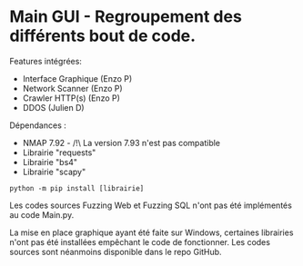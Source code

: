 # Main GUI - Regroupement des différents bout de code.

Features intégrées:
- Interface Graphique (Enzo P)
- Network Scanner (Enzo P)
- Crawler HTTP(s) (Enzo P)
- DDOS (Julien D)

Dépendances :
- NMAP 7.92 - /!\ La version 7.93 n'est pas compatible
- Librairie "requests"
- Librairie "bs4"
- Librairie "scapy"

```
python -m pip install [librairie]
```

Les codes sources Fuzzing Web et Fuzzing SQL n'ont pas été implémentés au code Main.py.

La mise en place graphique ayant été faite sur Windows, certaines librairies n'ont pas été installées empêchant le code de fonctionner. Les codes sources sont néanmoins disponible dans le repo GitHub.
